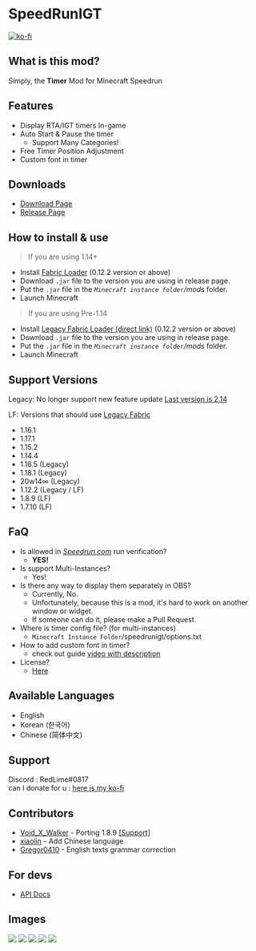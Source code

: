 # SpeedRunIGT
[![ko-fi](https://ko-fi.com/img/githubbutton_sm.svg)](https://ko-fi.com/S6S77MX01)

## What is this mod?
Simply, the **Timer** Mod for Minecraft Speedrun 

## Features
- Display RTA/IGT timers In-game
- Auto Start & Pause the timer
  - Support Many Categories!
- Free Timer Position Adjustment 
- Custom font in timer

## Downloads
- [Download Page](https://redlime.github.io/SpeedRunIGT/)
- [Release Page](https://github.com/RedLime/SpeedRunIGT/releases)

## How to install & use
> If you are using 1.14+
- Install [Fabric Loader](https://fabricmc.net/use/installer/) (0.12.2 version or above)
- Download `.jar` file to the version you are using in release page.
- Put the `.jar` file in the *`Minecraft instance folder`/mods* folder.
- Launch Minecraft
> If you are using Pre-1.14
- Install [Legacy Fabric Loader (direct link)](https://jitpack.io/com/github/Legacy-Fabric/fabric-installer/-SNAPSHOT/fabric-installer--SNAPSHOT.jar) (0.12.2 version or above)
- Download `.jar` file to the version you are using in release page.
- Put the `.jar` file in the *`Minecraft instance folder`/mods* folder.
- Launch Minecraft

## Support Versions
Legacy: No longer support new feature update [Last version is 2.14](https://github.com/RedLime/SpeedRunIGT/releases/tag/2.15.3)

LF: Versions that should use [Legacy Fabric](https://github.com/Legacy-Fabric)
- 1.16.1
- 1.17.1 
- 1.15.2
- 1.14.4
- 1.16.5 (Legacy) 
- 1.18.1 (Legacy)
- 20w14∞ (Legacy)
- 1.12.2 (Legacy / LF)
- 1.8.9 (LF)
- 1.7.10 (LF)

## FaQ
- Is allowed in *[Speedrun.com](https://speedrun.com/mc)* run verification?
  - **YES!**
- Is support Multi-Instances?
  - Yes!
- Is there any way to display them separately in OBS?
  - Currently, No.
  - Unfortunately, because this is a mod, it's hard to work on another window or widget.
  - If someone can do it, please make a Pull Request.
- Where is timer config file? (for multi-instances)
  - `Minecraft Instance Folder`/speedrunigt/options.txt
- How to add custom font in timer?
  - check out guide [video with description](https://youtu.be/agBbiTQWj78)
- License?
  - [Here](https://github.com/RedLime/SpeedRunIGT/blob/1.16.1/LICENSE)

## Available Languages
- English
- Korean (한국어)
- Chinese (简体中文)

## Support
Discord : RedLime#0817\
can I donate for u : [here is my ko-fi](https://ko-fi.com/redlimerl)

## Contributors
- [Void_X_Walker](https://github.com/VoidXWalker) - Porting 1.8.9 [[Support]](https://ko-fi.com/voidxwalker)
- [xiaolin](https://github.com/liuzhengjin) - Add Chinese language
- [Gregor0410](https://github.com/Gregor0410) - English texts grammar correction

## For devs
- [API Docs](https://github.com/RedLime/SpeedRunIGT/wiki/SpeedRunIGT-API-Document)
## Images
![](https://i.imgur.com/5xC9IQi.png)
![](https://i.imgur.com/tN1IN2b.png)
![](https://i.imgur.com/yPVAy9s.png)
![](https://i.imgur.com/jz2LaVA.png)
![](https://i.imgur.com/rQUkJ55.png)
